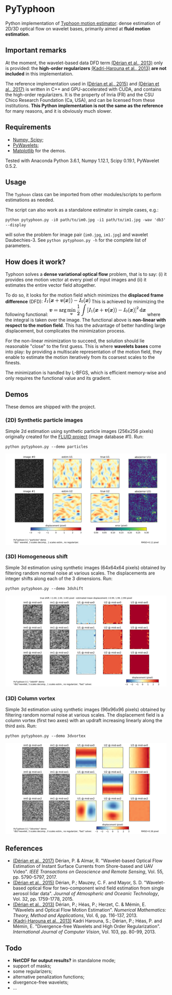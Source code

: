 # PyTyphoon
Python implementation of [Typhoon motion estimator](http://www.pierrederian.net/typhoon.html): dense estimation of 2D/3D optical flow on wavelet bases, primarily aimed at **fluid motion estimation**.

## Important remarks
At the moment, the wavelet-based data DFD term [(D&eacute;rian et al., 2013)] only is provided: the **high-order regularizers** [(Kadri-Harouna et al., 2013)] **are not included** in this implementation.

The reference implementation used in [(D&eacute;rian et al., 2015)] and [(D&eacute;rian et al., 2017)] is written in C++ and GPU-accelerated with CUDA, and contains the high-order regularizers. It is the property of Inria (FR) and the CSU Chico Research
Foundation (Ca, USA), and can be licensed from these institutions.
**This Python implementation is not the same as the
reference** for many reasons, and it is obviously much slower.

## Requirements
- [Numpy, Scipy](https://scipy.org/);
- [PyWavelets](https://github.com/PyWavelets/pywt);
- [Matplotlib](https://matplotlib.org/) for the demos.

Tested with Anaconda Python 3.6.1, Numpy 1.12.1, Scipy 0.19.1, PyWavelet 0.5.2.

## Usage
The `Typhoon` class can be imported from other modules/scripts to perform estimations as needed.

The script can also work as a standalone estimator in simple cases, e.g.:
```
python pytyphoon.py -i0 path/to/im0.jpg -i1 path/to/im1.jpg -wav 'db3' --display
```
will solve the problem for image pair (`im0.jpg`, `im1.jpg`) and wavelet Daubechies-3.
See `python pytyphoon.py -h` for the complete list of parameters.

## How does it work?

Typhoon solves a **dense variational optical flow** problem, that is to say: (i) it provides one motion vector at every pixel of input images and (ii) it estimates the entire vector field altogether.

To do so, it looks for the motion field which minimizes the **displaced frame difference** (DFD):
![DFD](doc/dfd.png)
This is achieved by minimizing the following functional:
![DFD functional](doc/dfd_func.png)
where the integral is taken over the image.
The functional above is **non-linear with respect to the motion field**.
This has the advantage of better handling large displacement, but complicates the minimization process.

For the non-linear minimization to succeed, the solution should lie reasonable "close" to the first guess. This is where **wavelets bases** come into play: by providing a multiscale representation of the motion field, they enable to estimate the motion iteratively from its coarsest scales to the finests.

The minimization is handled by L-BFGS, which is efficient memory-wise and only requires the functional value and its gradient.

## Demos

These demos are shipped with the project.

### (2D) Synthetic particle images
Simple 2d estimation using synthetic particle images (256x256 pixels) originally created for the [FLUID project](http://fluid.irisa.fr/data-eng.htm) (image database #1). Run:
```
python pytyphoon.py --demo particles
```
![Particle results](demo/demo_particles.png)

### (3D) Homogeneous shift
Simple 3d estimation using synthetic images (64x64x64 pixels) obtained by filtering random normal noise at various scales. The displacements are integer shifts along each of the 3 dimensions. Run:
```
python pytyphoon.py --demo 3dshift
```
![3dshift results](demo/demo_3dshift.png)

### (3D) Column vortex
Simple 3d estimation using synthetic images (96x96x96 pixels) obtained by filtering random normal noise at various scales. The displacement field is a column vortex (first two axes) with an updraft increasing linearly along the third axis. Run:
```
python pytyphoon.py --demo 3dvortex
```
![3dshift results](demo/demo_3dvortex.png)

## References
- [(D&eacute;rian et al., 2017)]
    D&eacute;rian, P. & Almar, R.
    "Wavelet-based Optical Flow Estimation of Instant Surface Currents from Shore-based and UAV Video".
    _IEEE Transactions on Geoscience and Remote Sensing_, Vol. 55, pp. 5790-5797, 2017.
- [(D&eacute;rian et al., 2015)]
     D&eacute;rian, P.; Mauzey, C. F. and Mayor, S. D.
    "Wavelet-based optical flow for two-component wind field estimation from single aerosol lidar data".
    _Journal of Atmospheric and Oceanic Technology_, Vol. 32, pp. 1759-1778, 2015.
- [(D&eacute;rian et al., 2013)]
    D&eacute;rian, P.; H&eacute;as, P.; Herzet, C. & M&eacute;min, E.
    "Wavelets and Optical Flow Motion Estimation".
    _Numerical Mathematics: Theory, Method and Applications_, Vol. 6, pp. 116-137, 2013.
- [(Kadri-Harouna et al., 2013)] Kadri Harouna, S.; D&eacute;rian, P.; H&eacute;as, P. and     M&eacute;min, E.
   "Divergence-free Wavelets and High Order Regularization".
   _International Journal of Computer Vision_, Vol. 103, pp. 80-99, 2013.

[(D&eacute;rian et al., 2017)]: http://ieeexplore.ieee.org/stamp/stamp.jsp?tp=&arnumber=7964775&isnumber=8049540
[(D&eacute;rian et al., 2015)]: http://journals.ametsoc.org/doi/abs/10.1175/JTECH-D-15-0010.1
[(D&eacute;rian et al., 2013)]: https://www.cambridge.org/core/journals/numerical-mathematics-theory-methods-and-applications/article/wavelets-and-optical-flow-motion-estimation/2A9D13B316F000F0530AD42621B42FFD
[(Kadri-Harouna et al., 2013)]: https://link.springer.com/article/10.1007/s11263-012-0595-7

## Todo
- **NetCDF for output results?** in standalone mode;
- support of masks;
- some regularizers;
- alternative penalization functions;
- divergence-free wavelets;
- ...
